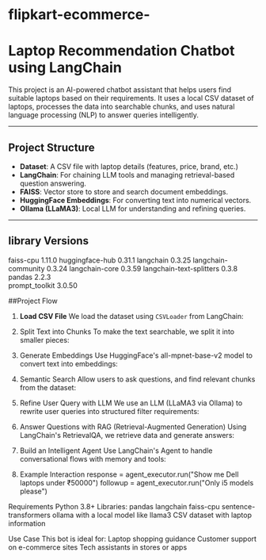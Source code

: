 # flipkart-ecommerce-
# Laptop Recommendation Chatbot using LangChain

This project is an AI-powered chatbot assistant that helps users find suitable laptops based on their requirements. It uses a local CSV dataset of laptops, processes the data into searchable chunks, and uses natural language processing (NLP) to answer queries intelligently.

---

## Project Structure

- **Dataset**: A CSV file with laptop details (features, price, brand, etc.)
- **LangChain**: For chaining LLM tools and managing retrieval-based question answering.
- **FAISS**: Vector store to store and search document embeddings.
- **HuggingFace Embeddings**: For converting text into numerical vectors.
- **Ollama (LLaMA3)**: Local LLM for understanding and refining queries.

---
## library Versions 

faiss-cpu                 1.11.0 
huggingface-hub           0.31.1 
langchain                 0.3.25 
langchain-community       0.3.24 
langchain-core            0.3.59 
langchain-text-splitters  0.3.8 
pandas                    2.2.3  
prompt_toolkit            3.0.50 


##Project Flow

1. **Load CSV File**
We load the dataset using `CSVLoader` from LangChain:

2. Split Text into Chunks
To make the text searchable, we split it into smaller pieces:

3. Generate Embeddings
Use HuggingFace's all-mpnet-base-v2 model to convert text into embeddings:

4. Semantic Search
Allow users to ask questions, and find relevant chunks from the dataset:

5. Refine User Query with LLM
We use an LLM (LLaMA3 via Ollama) to rewrite user queries into structured filter requirements:

6. Answer Questions with RAG (Retrieval-Augmented Generation)
Using LangChain's RetrievalQA, we retrieve data and generate answers:

7. Build an Intelligent Agent
Use LangChain's Agent to handle conversational flows with memory and tools:

8. Example Interaction
response = agent_executor.run("Show me Dell laptops under ₹50000")
followup = agent_executor.run("Only i5 models please")

Requirements
Python 3.8+
Libraries:
pandas
langchain
faiss-cpu
sentence-transformers
ollama with a local model like llama3
CSV dataset with laptop information

Use Case
This bot is ideal for:
Laptop shopping guidance
Customer support on e-commerce sites
Tech assistants in stores or apps
